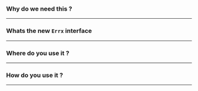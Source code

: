 ### Why do we need this ?
---------


### Whats the new `Errx` interface
----------


### Where do you use it ?
--------------


### How do you use it ?
-----------